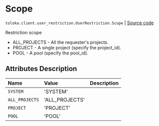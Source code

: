 # Scope
`toloka.client.user_restriction.UserRestriction.Scope` | [Source code](https://github.com/Toloka/toloka-kit/blob/v1.0.1/src/client/user_restriction.py#L56)

Restriction scope


* ALL_PROJECTS - All the requester's projects.
* PROJECT - A single project (specify the project_id).
* POOL - A pool (specify the pool_id).

## Attributes Description

| Name | Value | Description |
| :------| :-----------| :----------| 
`SYSTEM`|'SYSTEM'|<p></p>
`ALL_PROJECTS`|'ALL_PROJECTS'|<p></p>
`PROJECT`|'PROJECT'|<p></p>
`POOL`|'POOL'|<p></p>
